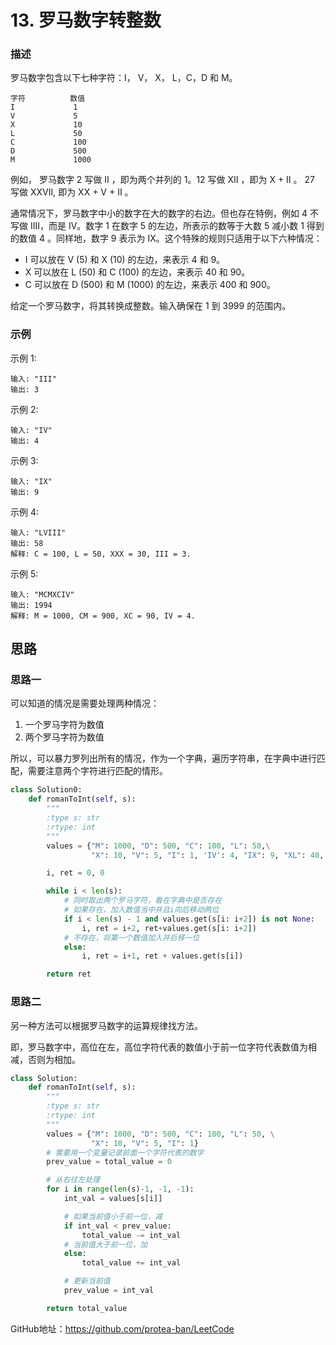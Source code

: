 # 13. 罗马数字转整数

### 描述

罗马数字包含以下七种字符：I， V， X， L，C，D 和 M。

    字符          数值
    I             1
    V             5
    X             10
    L             50
    C             100
    D             500
    M             1000

例如， 罗马数字 2 写做 II ，即为两个并列的 1。12 写做 XII ，即为 X + II 。 27 写做  XXVII, 即为 XX + V + II 。

通常情况下，罗马数字中小的数字在大的数字的右边。但也存在特例，例如 4 不写做 IIII，而是 IV。数字 1 在数字 5 的左边，所表示的数等于大数 5 减小数 1 得到的数值 4 。同样地，数字 9 表示为 IX。这个特殊的规则只适用于以下六种情况：

- I 可以放在 V (5) 和 X (10) 的左边，来表示 4 和 9。
- X 可以放在 L (50) 和 C (100) 的左边，来表示 40 和 90。 
- C 可以放在 D (500) 和 M (1000) 的左边，来表示 400 和 900。

给定一个罗马数字，将其转换成整数。输入确保在 1 到 3999 的范围内。

### 示例

示例 1:

    输入: "III"
    输出: 3

示例 2:

    输入: "IV"
    输出: 4

示例 3:

    输入: "IX"
    输出: 9

示例 4:

    输入: "LVIII"
    输出: 58
    解释: C = 100, L = 50, XXX = 30, III = 3.

示例 5:

    输入: "MCMXCIV"
    输出: 1994
    解释: M = 1000, CM = 900, XC = 90, IV = 4.

## 思路

### 思路一

可以知道的情况是需要处理两种情况：
1. 一个罗马字符为数值
2. 两个罗马字符为数值

所以，可以暴力罗列出所有的情况，作为一个字典，遍历字符串，在字典中进行匹配，需要注意两个字符进行匹配的情形。

```python
class Solution0:
    def romanToInt(self, s):
        """
        :type s: str
        :rtype: int
        """
        values = {"M": 1000, "D": 500, "C": 100, "L": 50,\
                  "X": 10, "V": 5, "I": 1, 'IV': 4, "IX": 9, "XL": 40, "XC": 90, "CD":400, "CM": 900}

        i, ret = 0, 0

        while i < len(s):
            # 同时取出两个罗马字符，看在字典中是否存在
            # 如果存在，加入数值当中并且i向后移动两位
            if i < len(s) - 1 and values.get(s[i: i+2]) is not None:
                i, ret = i+2, ret+values.get(s[i: i+2])
            # 不存在，将第一个数值加入并后移一位
            else:
                i, ret = i+1, ret + values.get(s[i])

        return ret
```

### 思路二

另一种方法可以根据罗马数字的运算规律找方法。

即，罗马数字中，高位在左，高位字符代表的数值小于前一位字符代表数值为相减，否则为相加。

```python
class Solution:
    def romanToInt(self, s):
        """
        :type s: str
        :rtype: int
        """
        values = {"M": 1000, "D": 500, "C": 100, "L": 50, \
                  "X": 10, "V": 5, "I": 1}
        # 需要用一个变量记录前面一个字符代表的数字
        prev_value = total_value = 0

        # 从右往左处理
        for i in range(len(s)-1, -1, -1):
            int_val = values[s[i]]

            # 如果当前值小于前一位，减
            if int_val < prev_value:
                total_value -= int_val
            # 当前值大于前一位，加
            else:
                total_value += int_val

            # 更新当前值
            prev_value = int_val

        return total_value

```

GitHub地址：https://github.com/protea-ban/LeetCode